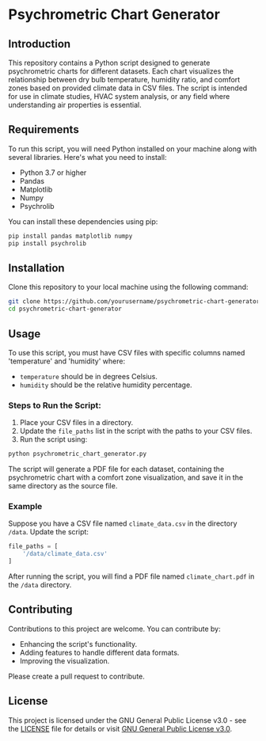 # Psychrometric Chart Generator

## Introduction

This repository contains a Python script designed to generate psychrometric charts for different datasets. Each chart visualizes the relationship between dry bulb temperature, humidity ratio, and comfort zones based on provided climate data in CSV files. The script is intended for use in climate studies, HVAC system analysis, or any field where understanding air properties is essential.

## Requirements

To run this script, you will need Python installed on your machine along with several libraries. Here's what you need to install:

- Python 3.7 or higher
- Pandas
- Matplotlib
- Numpy
- Psychrolib

You can install these dependencies using pip:

```bash
pip install pandas matplotlib numpy
pip install psychrolib
```

## Installation

Clone this repository to your local machine using the following command:

```bash
git clone https://github.com/yourusername/psychrometric-chart-generator.git
cd psychrometric-chart-generator
```

## Usage

To use this script, you must have CSV files with specific columns named 'temperature' and 'humidity' where:
- `temperature` should be in degrees Celsius.
- `humidity` should be the relative humidity percentage.

### Steps to Run the Script:

1. Place your CSV files in a directory.
2. Update the `file_paths` list in the script with the paths to your CSV files.
3. Run the script using:

```bash
python psychrometric_chart_generator.py
```

The script will generate a PDF file for each dataset, containing the psychrometric chart with a comfort zone visualization, and save it in the same directory as the source file.

### Example

Suppose you have a CSV file named `climate_data.csv` in the directory `/data`. Update the script:

```python
file_paths = [
    '/data/climate_data.csv'
]
```

After running the script, you will find a PDF file named `climate_chart.pdf` in the `/data` directory.

## Contributing

Contributions to this project are welcome. You can contribute by:

- Enhancing the script's functionality.
- Adding features to handle different data formats.
- Improving the visualization.

Please create a pull request to contribute.

## License

This project is licensed under the GNU General Public License v3.0 - see the [LICENSE](LICENSE) file for details or visit [GNU General Public License v3.0](https://www.gnu.org/licenses/gpl-3.0.en.html).
